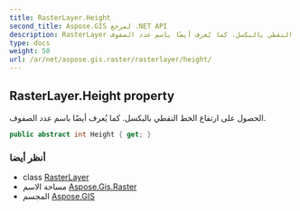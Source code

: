 ```yaml
---
title: RasterLayer.Height
second_title: Aspose.GIS لمرجع .NET API
description: RasterLayer ملكية. الحصول على ارتفاع الخط النقطي بالبكسل. كما يُعرف أيضًا باسم عدد الصفوف.
type: docs
weight: 50
url: /ar/net/aspose.gis.raster/rasterlayer/height/
---
```

## RasterLayer.Height property

الحصول على ارتفاع الخط النقطي بالبكسل. كما يُعرف أيضًا باسم عدد الصفوف.

```csharp
public abstract int Height { get; }
```

### أنظر أيضا

* class [RasterLayer](../)
* مساحة الاسم [Aspose.Gis.Raster](../../rasterlayer/)
* المجسم [Aspose.GIS](../../../)


